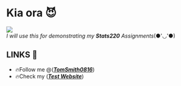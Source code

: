 # Kia ora 😈
![](https://c.tenor.com/wfQoupcZhF0AAAAC/hi-hello-there.gif)<br />
*I will use this for demonstrating my __Stats220__ Assignments*(●'◡'●) 
## LINKS 🐻
- 🔥Follow me @([**_TomSmith0816_**](https://github.com/TomSmith0816))
- 🔥Check my ([**_Test Website_**](https://tomsmith0816.github.io/stats220/))
